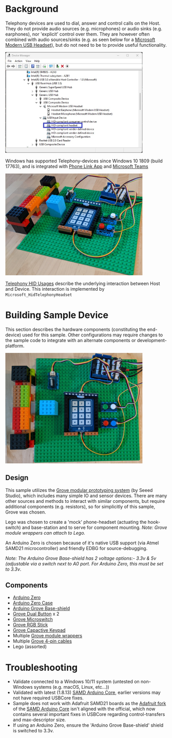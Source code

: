 # Background
Telephony devices are used to dial, answer and control calls on the Host.  They do not provide audio sources (e.g. microphones) or audio sinks (e.g. earphones), nor 'explicit' control over them.  They are however often combined with audio sources/sinks (e.g. as seen below for a [Microsoft Modern USB Headset](https://www.microsoft.com/en-us/microsoft-teams/across-devices/devices/product/microsoft-modern-usb-headset/887)), but do not need to be to provide useful functionality.

<img src="./docs/TelephonyHeadset-DeviceManager.jpg" alt="TelephonyHeadset Device Manager" width="427"/>

Windows has supported Telephony-devices since Windows 10 1809 (build 17763), and is integrated with [Phone Link App](https://www.microsoft.com/store/productId/9NMPJ99VJBWV) and [Microsoft Teams](https://www.microsoft.com/en-us/microsoft-teams/group-chat-software)

<img src="./docs/TelephonyHeadset-side.jpg" alt="TelephonyHeadset assembled" width="427"/>

[Telephony HID Usages](https://usb.org/sites/default/files/hut1_4.pdf#page=113) describe the underlying interaction between Host and Device.  This interaction is implemented by `Microsoft_HidTelephonyHeadset`

# Building Sample Device
This section describes the hardware components (constituting the end-device) used for this sample.  Other configurations may require changes to the sample code to integrate with an alternate components or development-platform.

<img src="./docs/TelephonyHeadset-top.jpg" alt="TelephonyHeadset assembled" width="427"/>

## Design
This sample utilizes the [Grove modular prototyping system](https://www.seeedstudio.com/category/Grove-c-1003.html) (by Seeed Studio), which includes many simple IO and sensor devices.  There are many other sources and methods to interact with similar components, but require additional components (e.g. resistors), so for simplicitly of this sample, Grove was chosen.

Lego was chosen to create a 'mock' phone-headset (actuating the hook-switch) and base-station and to serve for component mounting.  *Note: Grove module wrappers can attach to Lego.*

An Arduino Zero is chosen because of it's native USB support (via Atmel SAMD21 microcontroller) and friendly EDBG for source-debugging.

*Note: The Arduino Grove Base-shield has 2 voltage options:- 3.3v & 5v (adjustable via a switch next to A0 port.  For Arduino Zero, this must be set to 3.3v*.

## Components
- [Arduino Zero](https://store-usa.arduino.cc/products/arduino-zero?selectedStore=us)
- [Arduino Zero Case](https://store-usa.arduino.cc/products/arduino-zero-case?variant=40735839748303)
- [Arduino Grove Base-shield](https://store-usa.arduino.cc/products/grove-base-shield-v2-0-for-arduino?selectedStore=us)
- [Grove Dual Button](https://www.seeedstudio.com/Grove-Dual-Button-p-4529.html) x 2
- [Grove Microswitch](https://www.seeedstudio.com/Grove-Micro-Switch.html)
- [Grove RGB Stick](https://www.seeedstudio.com/Grove-RGB-LED-Stick-10-WS2813-Mini.html)
- [Grove Capactive Keypad](https://www.seeedstudio.com/Grove-12-Channel-Capacitive-Touch-Keypad-ATtiny1616-p-4068.html)
- Multiple [Grove module wrappers](https://www.seeedstudio.com/Grove-Blue-Wrapper-1-2-4-PCS-pack.html)
- Multiple [Grove 4-pin cables](https://www.seeedstudio.com/Grove-Universal-4-Pin-Buckled-20cm-Cable-5-PCs-pack.html)
- Lego (assorted)

# Troubleshooting
- Validate connected to a Windows 10/11 system (untested on non-Windows systems (e.g. macOS, Linux, etc…))
- Validated with latest (1.8.13) [SAMD Arduino Core](https://github.com/arduino/ArduinoCore-samd), earlier versions may not have required USBCore fixes.
- Sample does not work with Adafruit SAMD21 boards as the [Adafruit fork](https://github.com/adafruit/ArduinoCore-samd) of the [SAMD Arduino Core](https://github.com/arduino/ArduinoCore-samd) isn't aligned with the official, which now contains several important fixes in USBCore regarding control-transfers and max-descriptor size.
- If using an Arduino Zero, ensure the 'Arduino Grove Base-shield' shield is switched to 3.3v.